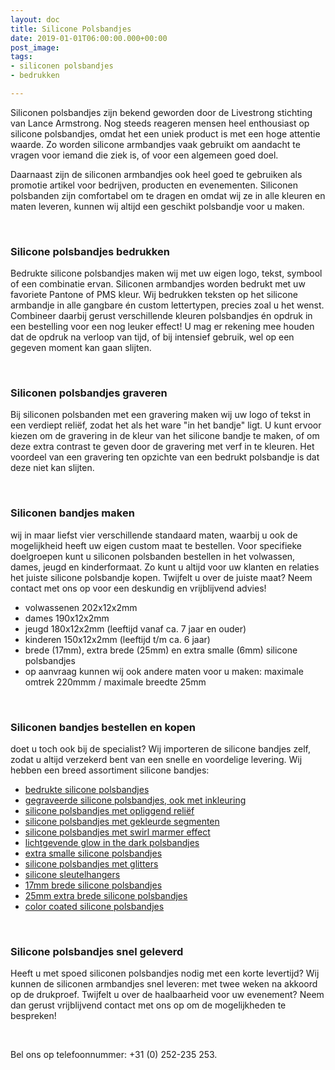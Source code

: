 ```yaml
---
layout: doc
title: Silicone Polsbandjes
date: 2019-01-01T06:00:00.000+00:00
post_image: 
tags:
- siliconen polsbandjes
- bedrukken

---
```

<p>Siliconen polsbandjes zijn bekend geworden door de Livestrong stichting van Lance Armstrong. Nog steeds reageren mensen heel enthousiast op silicone polsbandjes, omdat het een uniek product is met een hoge attentie waarde. Zo worden silicone armbandjes vaak gebruikt om aandacht te vragen voor iemand die ziek is, of voor een algemeen goed doel.</p>

<p>Daarnaast zijn de siliconen armbandjes ook heel goed te gebruiken als promotie artikel voor bedrijven, producten en evenementen. Siliconen polsbanden zijn comfortabel om te dragen en omdat wij ze in alle kleuren en maten leveren, kunnen wij altijd een geschikt polsbandje voor u maken.</p>
<br>

<h3 class="pdp">Silicone polsbandjes bedrukken</h3>
<p>
<p>Bedrukte silicone polsbandjes maken wij met uw eigen logo, tekst, symbool of een combinatie ervan. Siliconen armbandjes worden bedrukt met uw favoriete Pantone of PMS kleur. Wij bedrukken teksten op het silicone armbandje in alle gangbare én custom lettertypen, precies zoal u het wenst. Combineer daarbij gerust verschillende kleuren polsbandjes én opdruk in een bestelling voor een nog leuker effect! U mag er rekening mee houden dat de opdruk na verloop van tijd, of bij intensief gebruik, wel op een gegeven moment kan gaan slijten.</p>
<br>

<h3 class="pdp">Siliconen polsbandjes graveren</h3>
<p>
<p>Bij siliconen polsbanden met een gravering maken wij uw logo of tekst in een verdiept reliëf, zodat het als het ware "in het bandje" ligt. U kunt ervoor kiezen om de gravering in de kleur van het silicone bandje te maken, of om deze extra contrast te geven door de gravering met verf in te kleuren. Het voordeel van een gravering ten opzichte van een bedrukt polsbandje is dat deze niet kan slijten.</p>
<br>

<h3 class="pdp">Siliconen bandjes maken</h3>
<p>
<p>wij in maar liefst vier verschillende standaard maten, waarbij u ook de mogelijkheid heeft uw eigen custom maat te bestellen. Voor specifieke doelgroepen kunt u siliconen polsbanden bestellen in het volwassen, dames, jeugd en kinderformaat. Zo kunt u altijd voor uw klanten en relaties het juiste silicone polsbandje kopen. Twijfelt u over de juiste maat? Neem contact met ons op voor een deskundig en vrijblijvend advies!</p>

<ul>
<li>volwassenen 202x12x2mm</li>
<li>dames 190x12x2mm</li>
<li>jeugd 180x12x2mm (leeftijd vanaf ca. 7 jaar en ouder)</li>
<li>kinderen 150x12x2mm (leeftijd t/m ca. 6 jaar)</li>
<li>brede (17mm), extra brede (25mm) en extra smalle (6mm) silicone polsbandjes</li>
<li>op aanvraag kunnen wij ook andere maten voor u maken: maximale omtrek 220mmm / maximale breedte 25mm</li>
</ul>
<br>

<h3 class="pdp">Siliconen bandjes bestellen en kopen</h3>
<p>
<p>doet u toch ook bij de specialist? Wij importeren de silicone bandjes zelf, zodat u altijd verzekerd bent van een snelle en voordelige levering. Wij hebben een breed assortiment silicone bandjes:</p>

<ul>
<li><a class="blue" href="https://www.allpremiums.nl/siliconen-polsbandjes-bedrukken/" title="bedrukte silicone polsbandjes">bedrukte silicone polsbandjes</a></li>  
  
<li><a class="blue" href="https://www.allpremiums.nl/siliconen-polsbandjes-ingekleurd-graveren/" title="gegraveerde silicone polsbandjes">gegraveerde silicone polsbandjes, ook met inkleuring</a></li>  
  
<li><a class="blue" href="[https://www.allpremiums.nl/siliconen-polsbandjes-opliggend-relief/" title="silicone polsbandjes opliggend reliëf">silicone polsbandjes met opliggend reliëf</a></li>

<li><a class="blue" href="[https://www.allpremiums.nl/siliconen-polsbandjes-gekleurde-segmenten/" title="silicone polsbandjes gekleurde segmenten">silicone polsbandjes met gekleurde segmenten</a></li>

<li><a class="blue" href="[https://www.allpremiums.nl/siliconen-polsbandjes-marmer-effect/" title="silicone polsbandjes swirl marmer effect">silicone polsbandjes met swirl marmer effect</a></li>

<li><a class="blue" href="[https://www.allpremiums.nl/siliconen-polsbandjes-glow-in-the-dark/" title="lichtgevende glow in the dark polsbandjes">lichtgevende glow in the dark polsbandjes</a></li>

<li><a class="blue" href="[https://www.allpremiums.nl/extra-smalle-siliconen-polsbandjes/" title="extra smalle silicone polsbandjes">extra smalle silicone polsbandjes</a></li>

<li><a class="blue" href="[https://www.allpremiums.nl/siliconen-polsbandjes-met-glitters/" title="silicone polsbandjes met glitters">silicone polsbandjes met glitters</a></li>

<li><a class="blue" href="[https://www.allpremiums.nl/siliconen-sleutelhangers/" title="silicone sleutelhangers">silicone sleutelhangers</a></li>

<li><a class="blue" href="[https://www.allpremiums.nl/brede-siliconen-polsbandjes/" title="17mm brede silicone polsbandjes">17mm brede silicone polsbandjes</a></li>
  
<li><a class="blue" href="[https://www.allpremiums.nl/extra-brede-siliconen-polsbandjes/" title="25mm extra brede silicone polsbandjes">25mm extra brede silicone polsbandjes</a></li>  

<li><a class="blue" href="[https://www.allpremiums.nl/siliconen-polsbandjes-color-coated/" title="color coated silicone polsbandjes">color coated silicone polsbandjes</a></li>  

</ul> <br>

<h3 class="pdp">Silicone polsbandjes snel geleverd</h3>
<p>
<p>Heeft u met spoed siliconen polsbandjes nodig met een korte levertijd? Wij kunnen de siliconen armbandjes snel leveren: met twee weken na akkoord op de drukproef. Twijfelt u over de haalbaarheid voor uw evenement? Neem dan gerust vrijblijvend contact met ons op om de mogelijkheden te bespreken!</p>
<br>

<p>Bel ons op telefoonnummer: +31 (0) 252-235 253.</p>